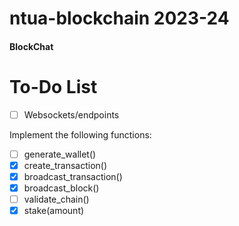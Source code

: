 # ntua-blockchain 2023-24

#### BlockChat

# To-Do List

- [ ] Websockets/endpoints

Implement the following functions:
- [ ] generate_wallet()
- [x] create_transaction()
- [x] broadcast_transaction()
- [x] broadcast_block()
- [ ] validate_chain()
- [x] stake(amount)

